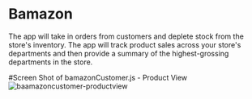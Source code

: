 # Bamazon
The app will take in orders from customers and deplete stock from the store's inventory. The app will track product sales across your store's departments and then provide a summary of the highest-grossing departments in the store.

#Screen Shot of bamazonCustomer.js - Product View
![baamazoncustomer-productview](https://user-images.githubusercontent.com/17099781/43363007-af0f45a8-92c7-11e8-90d8-b5651b9b7c9a.png)
